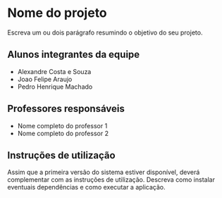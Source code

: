 # Nome do projeto

Escreva um ou dois  parágrafo resumindo o objetivo do seu projeto.

## Alunos integrantes da equipe

* Alexandre Costa e Souza
* Joao Felipe Araujo
* Pedro Henrique Machado


## Professores responsáveis

* Nome completo do professor 1
* Nome completo do professor 2

## Instruções de utilização

Assim que a primeira versão do sistema estiver disponível, deverá complementar com as instruções de utilização. Descreva como instalar eventuais dependências e como executar a aplicação.
